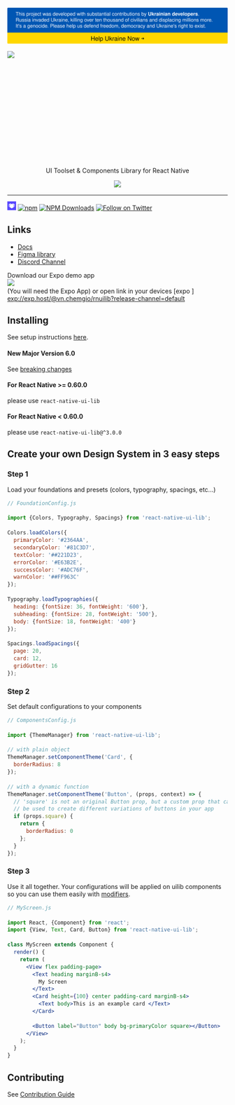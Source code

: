 [![SWUbanner](https://raw.githubusercontent.com/vshymanskyy/StandWithUkraine/main/banner-direct.svg)](https://stand-with-ukraine.pp.ua)

<p align="center">
     <img src="https://user-images.githubusercontent.com/1780255/105469025-56759000-5ca0-11eb-993d-3568c1fd54f4.png" height="250px" style="display:block"/>
</p>
<p align="center">UI Toolset & Components Library for React Native</p>
<p align="center">
     <img src="https://user-images.githubusercontent.com/1780255/105469340-bec47180-5ca0-11eb-8986-3eb986f884d9.jpg"/>
</p>

---

[![Build Status](https://github.com/wix/react-native-ui-lib/blob/master/ios/rnuilib/Images.xcassets/AppIcon.appiconset/20.png?raw=true)](https://buildkite.com/wix-mobile-oss/react-native-ui-lib)
[![npm](https://img.shields.io/npm/v/react-native-ui-lib.svg)](https://www.npmjs.com/package/react-native-ui-lib)
[![NPM Downloads](https://img.shields.io/npm/dm/react-native-ui-lib.svg?style=flat)](https://www.npmjs.com/package/react-native-ui-lib)
<a href="https://twitter.com/rnuilib"><img src="https://img.shields.io/twitter/follow/rnuilib.svg?style=flat&colorA=1DA1F2&colorB=20303C&label=Follow%20us%20on%20Twitter" alt="Follow on Twitter"></a>


## Links
- [Docs](https://wix.github.io/react-native-ui-lib/)
- [Figma library](https://www.figma.com/community/file/1379775092983284111/rnui-library)
- [Discord Channel](https://discord.gg/2eW4g6Z)


Download our Expo demo app <br>
<img height="120" src="https://qr.expo.dev/expo-go?owner=vn.chemgio&slug=rnuilib&releaseChannel=default&host=exp.host"> <br>
(You will need the Expo App)
or open link in your devices
[expo ] [exp://exp.host/@vn.chemgio/rnuilib?release-channel=default](exp://exp.host/@vn.chemgio/rnuilib?release-channel=default)

## Installing

See setup instructions [here](https://wix.github.io/react-native-ui-lib/docs/getting-started/setup).

#### New Major Version 6.0

See [breaking changes](https://wix.github.io/react-native-ui-lib/docs/getting-started/v6)

#### For React Native >= 0.60.0

please use `react-native-ui-lib`

#### For React Native < 0.60.0

please use `react-native-ui-lib@^3.0.0`

## Create your own Design System in 3 easy steps

### Step 1

Load your foundations and presets (colors, typography, spacings, etc...)

```js
// FoundationConfig.js

import {Colors, Typography, Spacings} from 'react-native-ui-lib';

Colors.loadColors({
  primaryColor: '#2364AA',
  secondaryColor: '#81C3D7',
  textColor: '##221D23',
  errorColor: '#E63B2E',
  successColor: '#ADC76F',
  warnColor: '##FF963C'
});

Typography.loadTypographies({
  heading: {fontSize: 36, fontWeight: '600'},
  subheading: {fontSize: 28, fontWeight: '500'},
  body: {fontSize: 18, fontWeight: '400'}
});

Spacings.loadSpacings({
  page: 20,
  card: 12,
  gridGutter: 16
});
```

### Step 2

Set default configurations to your components

```js
// ComponentsConfig.js

import {ThemeManager} from 'react-native-ui-lib';

// with plain object
ThemeManager.setComponentTheme('Card', {
  borderRadius: 8
});

// with a dynamic function
ThemeManager.setComponentTheme('Button', (props, context) => {
  // 'square' is not an original Button prop, but a custom prop that can
  // be used to create different variations of buttons in your app
  if (props.square) {
    return {
      borderRadius: 0
    };
  }
});
```

### Step 3

Use it all together.
Your configurations will be applied on uilib components so you can use them easily with [modifiers](https://wix.github.io/react-native-ui-lib/docs/foundation/modifiers).

```jsx
// MyScreen.js

import React, {Component} from 'react';
import {View, Text, Card, Button} from 'react-native-ui-lib';

class MyScreen extends Component {
  render() {
    return (
      <View flex padding-page>
        <Text heading marginB-s4>
          My Screen
        </Text>
        <Card height={100} center padding-card marginB-s4>
          <Text body>This is an example card </Text>
        </Card>

        <Button label="Button" body bg-primaryColor square></Button>
      </View>
    );
  }
}
```

## Contributing
 See [Contribution Guide](https://github.com/wix/react-native-ui-lib/blob/master/CONTRIBUTING.md)
 
